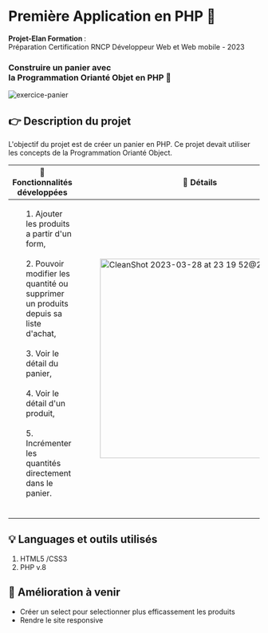 # Première Application en PHP 🐘

<b>Projet-Elan Formation </b> : <br />
Préparation Certification RNCP Développeur Web et Web mobile - 2023

###  Construire un panier avec <br> la Programmation Orianté Objet en PHP 🛒 

![exercice-panier](https://user-images.githubusercontent.com/82466002/228367729-a01d3156-bfd4-4c19-b5a4-ed22a48e71ee.gif)

## 👉 Description du projet

L'objectif du projet est de créer un panier en PHP. Ce projet devait utiliser les concepts de la Programmation Orianté Object.



<table>
<thead>
  <tr>
      <th> 🧠 Fonctionnalités développées</th>
      <th> 🤩 Détails </th>
   </tr> 
</thead>
<tbody>
  <tr>
    <td>
         <ol> 
            1. Ajouter les produits a partir d'un form,<br><br>
            2. Pouvoir modifier les quantité ou supprimer un produits <br> depuis sa liste d'achat,<br><br>
            3. Voir le détail du panier,<br><br>
            4. Voir le détail d'un produit,<br><br>
            5. Incrémenter les quantités directement dans le panier.<br><br>
        </ol>
    </td>
    <td>
       <figure>
            <img width="400" alt="CleanShot 2023-03-28 at 23 19 52@2x" src="https://user-images.githubusercontent.com/82466002/228369615-b971cf1d-6ba2-4291-bbaa-d2a4423a87c2.png">
       </figure>
    </td>
  </tr>
</tbody>

</table>

## 💡 Languages et outils utilisés
1. HTML5 /CSS3
2. PHP v.8


## 🚩 Amélioration à venir
- Créer un select pour selectionner plus efficassement les produits
- Rendre le site responsive
